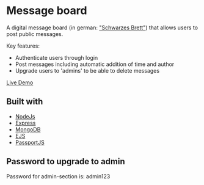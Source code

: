 # Message board

A digital message board (in german: ["Schwarzes Brett"](https://de.wikipedia.org/wiki/Schwarzes_Brett#:~:text=Der%20englische%20Begriff%20f%C3%BCr%20Schwarzes,der%20Geschichte%20des%20fr%C3%BChen%20Internets.)) that allows users to post public messages.

Key features:
-   Authenticate users through login
-   Post messages including automatic addition of time and author
-   Upgrade users to 'admins' to be able to delete messages

[Live Demo](https://blackboard-jxfw.onrender.com/)

## Built with
- [NodeJs](https://nodejs.org/en/)
- [Express](https://expressjs.com/)
- [MongoDB](https://www.mongodb.com/)
- [EJS](https://ejs.co/)
- [PassportJS](https://www.passportjs.org/)

## Password to upgrade to admin

Password for admin-section is: admin123
